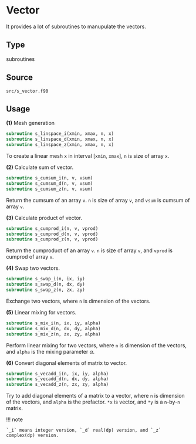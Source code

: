 # Vector

It provides a lot of subroutines to manupulate the vectors.

## Type

subroutines

## Source

`src/s_vector.f90`

## Usage

**(1)** Mesh generation

```fortran
subroutine s_linspace_i(xmin, xmax, n, x)
subroutine s_linspace_d(xmin, xmax, n, x)
subroutine s_linspace_z(xmin, xmax, n, x)
```

To create a linear mesh `x` in interval [`xmin`, `xmax`], `n` is size of array `x`.

**(2)** Calculate sum of vector.

```fortran
subroutine s_cumsum_i(n, v, vsum)
subroutine s_cumsum_d(n, v, vsum)
subroutine s_cumsum_z(n, v, vsum)
```

Return the cumsum of an array `v`. `n` is size of array `v`, and `vsum` is cumsum of array `v`.

**(3)** Calculate product of vector.

```fortran
subroutine s_cumprod_i(n, v, vprod)
subroutine s_cumprod_d(n, v, vprod)
subroutine s_cumprod_z(n, v, vprod)
```

Return the cumproduct of an array `v`. `n` is size of array `v`, and `vprod` is cumprod of array `v`.

**(4)** Swap two vectors.

```fortran
subroutine s_swap_i(n, ix, iy)
subroutine s_swap_d(n, dx, dy)
subroutine s_swap_z(n, zx, zy)
```

Exchange two vectors, where `n` is dimension of the vectors.

**(5)** Linear mixing for vectors.

```fortran
subroutine s_mix_i(n, ix, iy, alpha)
subroutine s_mix_d(n, dx, dy, alpha)
subroutine s_mix_z(n, zx, zy, alpha)
```

Perform linear mixing for two vectors, where `n` is dimension of the vectors, and `alpha` is the mixing parameter $\alpha$.

**(6)** Convert diagonal elements of matrix to vector.

```fortran
subroutine s_vecadd_i(n, ix, iy, alpha)
subroutine s_vecadd_d(n, dx, dy, alpha)
subroutine s_vecadd_z(n, zx, zy, alpha)
```

Try to add diagonal elements of a matrix to a vector, where `n` is dimension of the vectors, and `alpha` is the prefactor. `*x` is vector, and `*y` is a `n`-by-`n` matrix.

!!! note

    `_i` means integer version, `_d` real(dp) version, and `_z` complex(dp) version.
